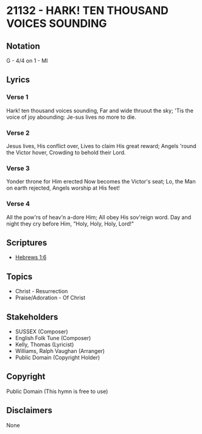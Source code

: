 # 21132 - HARK! TEN THOUSAND VOICES SOUNDING

## Notation

G - 4/4 on 1 - MI

## Lyrics

### Verse 1

Hark! ten thousand voices sounding, Far and wide thruout the sky; 'Tis the voice of joy abounding: Je-sus lives no more to die.

### Verse 2

Jesus lives, His conflict over, Lives to claim His great reward; Angels 'round the Victor hover, Crowding to behold their Lord.

### Verse 3

Yonder throne for Him erected Now becomes the Victor's seat; Lo, the Man on earth rejected, Angels worship at His feet!

### Verse 4

All the pow'rs of heav'n a-dore Him; All obey His sov'reign word. Day and night they cry before Him, "Holy, Holy, Holy, Lord!"


## Scriptures

- [Hebrews 1:6](https://www.biblegateway.com/passage/?search=Hebrews%201%3A6)

## Topics

- Christ - Resurrection
- Praise/Adoration - Of Christ

## Stakeholders

- SUSSEX (Composer)
- English Folk Tune (Composer)
- Kelly, Thomas (Lyricist)
- Williams, Ralph Vaughan (Arranger)
- Public Domain (Copyright Holder)

## Copyright

Public Domain
(This hymn is free to use)

## Disclaimers

None


